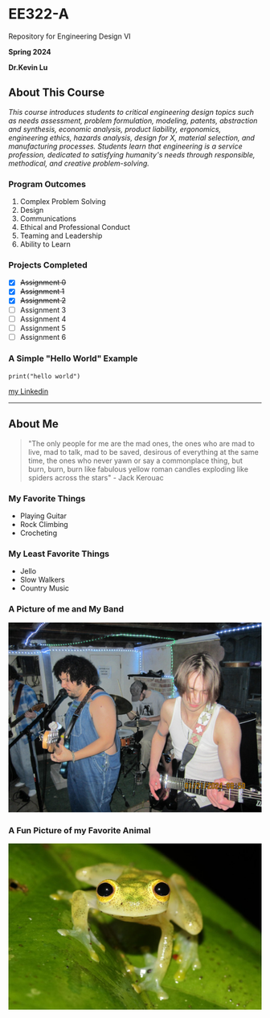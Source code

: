 # EE322-A
Repository for Engineering Design VI

**Spring 2024**

**Dr.Kevin Lu**

## About This Course
*This course introduces students to critical engineering design topics such as needs assessment, problem formulation, modeling, patents, abstraction and synthesis, economic analysis, product liability, ergonomics, engineering ethics, hazards analysis, design for X, material selection, and manufacturing processes. Students learn that engineering is a service profession, dedicated to satisfying humanity's needs through responsible, methodical, and creative problem-solving.*

### Program Outcomes
1. Complex Problem Solving
2. Design
3. Communications
4. Ethical and Professional Conduct
5. Teaming and Leadership
6. Ability to Learn

### Projects Completed
- [x] ~~Assignment 0~~
- [x] ~~Assignment 1~~
- [x] ~~Assignment 2~~
- [ ] Assignment 3
- [ ] Assignment 4
- [ ] Assignment 5
- [ ] Assignment 6

### A Simple "Hello World" Example
`print("hello world")`

[my Linkedin](https://www.linkedin.com/in/aidan-williams-healy/)

---
## About Me
> "The only people for me are the mad ones, the ones who are mad to live, mad to talk, mad to be saved, desirous of everything at the same time, the ones who never yawn or say a commonplace thing, but burn, burn, burn like fabulous yellow roman candles exploding like spiders across the stars" - Jack Kerouac

### My Favorite Things
- Playing Guitar
- Rock Climbing
- Crocheting

### My Least Favorite Things
- Jello
- Slow Walkers
- Country Music

### A Picture of me and My Band
![dale](dale.jpg)

### A Fun Picture of my Favorite Animal
![forg](glassFrog.jpg)

